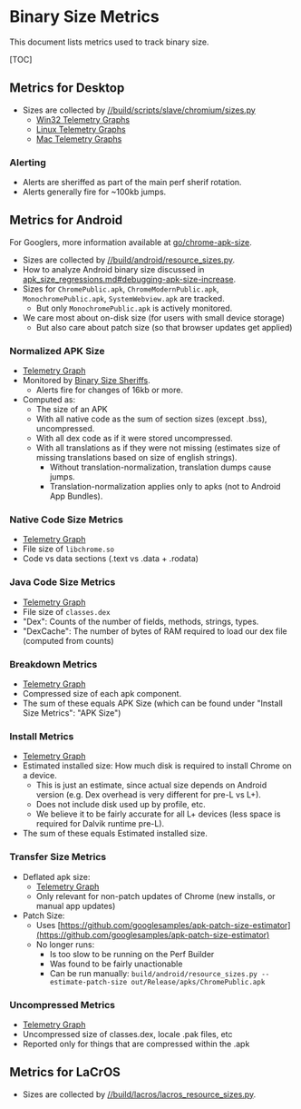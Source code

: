 # Binary Size Metrics

This document lists metrics used to track binary size.

[TOC]

## Metrics for Desktop

 * Sizes are collected by
   [//build/scripts/slave/chromium/sizes.py](https://cs.chromium.org/chromium/build/scripts/slave/chromium/sizes.py)
   * [Win32 Telemetry Graphs](https://chromeperf.appspot.com/report?sid=b3dcc318b51f3780924dfd3d82265ca901ac690cb61af91919997dda9821547c)
   * [Linux Telemetry Graphs](https://chromeperf.appspot.com/report?sid=bd18d34b6d29f26877e7075cb5c34c56c011d99803e9120d61610d7eaef38e9c)
   * [Mac Telemetry Graphs](https://chromeperf.appspot.com/report?sid=2cb6e0a9941e63418e7b83f91583282fa9fbaaafc2d19b3fa1179b28e7d3f7eb)

### Alerting

 * Alerts are sheriffed as part of the main perf sherif rotation.
 * Alerts generally fire for ~100kb jumps.

## Metrics for Android

For Googlers, more information available at [go/chrome-apk-size](https://goto.google.com/chrome-apk-size).

 * Sizes are collected by
   [//build/android/resource_sizes.py](https://cs.chromium.org/chromium/src/build/android/resource_sizes.py).
 * How to analyze Android binary size discussed in [apk_size_regressions.md#debugging-apk-size-increase](../apk_size_regressions.md#debugging-apk-size-increase).
 * Sizes for `ChromePublic.apk`, `ChromeModernPublic.apk`, `MonochromePublic.apk`, `SystemWebview.apk` are tracked.
   * But only `MonochromePublic.apk` is actively monitored.
 * We care most about on-disk size (for users with small device storage)
   * But also care about patch size (so that browser updates get applied)

### Normalized APK Size

 * [Telemetry Graph](https://chromeperf.appspot.com/report?sid=e55e2189727a5bc410196e8cb7492879f9a224dc1383c6cdf9409edc0a8a1050)
 * Monitored by [Binary Size Sheriffs](../apk_size_regressions.md).
   * Alerts fire for changes of 16kb or more.
 * Computed as:
   * The size of an APK
   * With all native code as the sum of section sizes (except .bss), uncompressed.
   * With all dex code as if it were stored uncompressed.
   * With all translations as if they were not missing (estimates size of missing translations based on size of english strings).
     * Without translation-normalization, translation dumps cause jumps.
     * Translation-normalization applies only to apks (not to Android App Bundles).

### Native Code Size Metrics

 * [Telemetry Graph](https://chromeperf.appspot.com/report?sid=7b392aa248c77bd4c4fe03ca870e30863e3dcb7f06167cb50c9d7d99010687a9)
 * File size of `libchrome.so`
 * Code vs data sections (.text vs .data + .rodata)

### Java Code Size Metrics

 * [Telemetry Graph](https://chromeperf.appspot.com/report?sid=d2f2a1dfefd89c43902299efeddf6e4e6521db5e01d3716b8202f6ad8ad960da)
 * File size of `classes.dex`
 * "Dex": Counts of the number of fields, methods, strings, types.
 * "DexCache": The number of bytes of RAM required to load our dex file (computed from counts)

### Breakdown Metrics

 * [Telemetry Graph](https://chromeperf.appspot.com/report?sid=c7f4afc0f438e7868b81be12c44aca7d0e9f7379bf1ae862df261fcd28d222f1)
 * Compressed size of each apk component.
 * The sum of these equals APK Size (which can be found under "Install Size Metrics": "APK Size")

### Install Metrics

 * [Telemetry Graph](https://chromeperf.appspot.com/report?sid=33515ace819bc607a742c8748316ffe6a36b3fcbc598efd35cd80d0a83c190ae)
 * Estimated installed size: How much disk is required to install Chrome on a device.
   * This is just an estimate, since actual size depends on Android version (e.g. Dex overhead is very different for pre-L vs L+).
   * Does not include disk used up by profile, etc.
   * We believe it to be fairly accurate for all L+ devices (less space is required for Dalvik runtime pre-L).
 * The sum of these equals Estimated installed size.

### Transfer Size Metrics

 * Deflated apk size:
   * [Telemetry Graph](https://chromeperf.appspot.com/report?sid=c7dcbe09dee57f6dab19f9307acd97a044a150710357ad25bf217ce004b3b4bb)
   * Only relevant for non-patch updates of Chrome (new installs, or manual app updates)
 * Patch Size:
   * Uses [https://github.com/googlesamples/apk-patch-size-estimator](https://github.com/googlesamples/apk-patch-size-estimator)
   * No longer runs:
     * Is too slow to be running on the Perf Builder
     * Was found to be fairly unactionable
     * Can be run manually: `build/android/resource_sizes.py --estimate-patch-size out/Release/apks/ChromePublic.apk`

### Uncompressed Metrics

 * [Telemetry Graph](https://chromeperf.appspot.com/report?sid=33f59871f4e9fa3d155be3c13a068d35e6e621bcc98d9b7b103e0c8485e21097)
 * Uncompressed size of classes.dex, locale .pak files, etc
 * Reported only for things that are compressed within the .apk

## Metrics for LaCrOS

 * Sizes are collected by
   [//build/lacros/lacros_resource_sizes.py](https://cs.chromium.org/chromium/src/build/lacros/lacros_resource_sizes.py).
